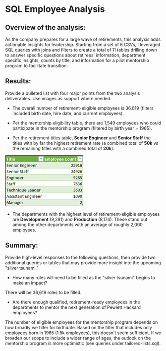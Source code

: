 # SQL Employee Analysis

## Overview of the analysis: 

As the company prepares for a large wave of retirements, this analysis adds actionable insights for leadership. Starting from a set of 6 CSVs, I leveraged SQL queries with joins and filters to create a total of 11 tables drilling down to answer specific questions about retirees' information, department specific insights, counts by title, and information for a pilot mentorship program to facilitate transition. 


## Results: 

Provide a bulleted list with four major points from the two analysis deliverables. Use images as support where needed.

* The overall number of retirement-eligible employees is 36,619 (filters included birth date,  hire date, and current employees).

* Per the mentorship eligibility table, there are 1,549 employees who could participate in the mentorship program (filtered by birth year = 1965).

* Per the retirement titles table, **Senior Engineer** and **Senior Staff** the titles with by far the highest retirement rate (a combined total of **50k** vs the remaining titles with a combined total of **20k**).

![retirement_titles_table](Data/retirement_titles.png)

* The departments with the highest level of retirement-eligible employees are **Development** (9,281) and **Production** (8,174). These stand out among the other departments with an average of roughly 2,000 employees. 


## Summary: 

Provide high-level responses to the following questions, then provide two additional queries or tables that may provide more insight into the upcoming "silver tsunami."


* How many roles will need to be filled as the "silver tsunami" begins to make an impact?

There will be 36,619 roles to be filled. 

* Are there enough qualified, retirement-ready employees in the departments to mentor the next generation of Pewlett Hackard employees?

The number of eligible employees for the mentorship program depends on how broadly we filter for birthdate. Based on the filter that includes only employees born in 1965 (1.5k employees), this doesn't seem sufficient. If we broaden our scope to include a wider range of ages, the outlook on the mentorship program is more optimistic (see queries under tailored-lists.sql).

